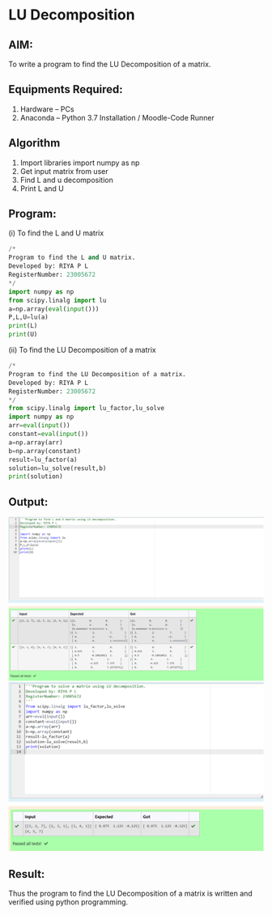 # LU Decomposition 

## AIM:
To write a program to find the LU Decomposition of a matrix.

## Equipments Required:
1. Hardware – PCs
2. Anaconda – Python 3.7 Installation / Moodle-Code Runner

## Algorithm
1. Import libraries import numpy as np
2. Get input matrix from user
3. Find L and u decomposition
4. Print L and U

## Program:
(i) To find the L and U matrix
```PYTHON
/*
Program to find the L and U matrix.
Developed by: RIYA P L
RegisterNumber: 23005672
*/
import numpy as np
from scipy.linalg import lu
a=np.array(eval(input()))
P,L,U=lu(a)
print(L)
print(U)
```
(ii) To find the LU Decomposition of a matrix
```PYTHON
/*
Program to find the LU Decomposition of a matrix.
Developed by: RIYA P L
RegisterNumber: 23005672
*/
from scipy.linalg import lu_factor,lu_solve
import numpy as np
arr=eval(input())
constant=eval(input())
a=np.array(arr)
b=np.array(constant)
result=lu_factor(a)
solution=lu_solve(result,b)
print(solution)

```

## Output:
![output](./lu1.png)
![output](./lu2.png)

## Result:
Thus the program to find the LU Decomposition of a matrix is written and verified using python programming.

